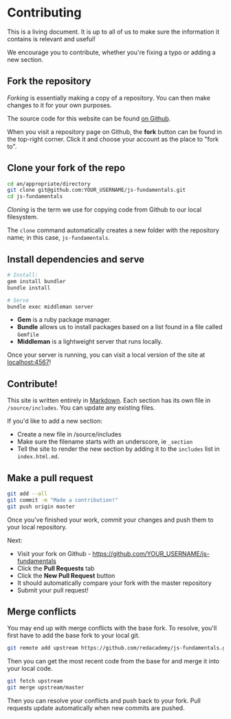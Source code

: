 # Contributing

This is a living document.
It is up to all of us to make sure the information it contains is relevant and useful!

We encourage you to contribute, whether you're fixing a typo or adding a new section.

## __Fork__ the repository

_Forking_ is essentially making a copy of a repository.
You can then make changes to it for your own purposes.

The source code for this website can be found [on Github](https://github.com/redacademy/js-fundamentals).

When you visit a repository page on Github, the __fork__ button can be found in the top-right corner.
Click it and choose your account as the place to "fork to".

## __Clone__ your fork of the repo

```sh
cd an/appropriate/directory
git clone git@github.com:YOUR_USERNAME/js-fundamentals.git
cd js-fundamentals
```

_Cloning_ is the term we use for copying code from Github to our local filesystem.

The `clone` command automatically creates a new folder with the repository name; in this case, `js-fundamentals`.

## __Install dependencies__ and __serve__


```sh
# Install:
gem install bundler
bundle install

# Serve
bundle exec middleman server
```

- __Gem__ is a ruby package manager.
- __Bundle__ allows us to install packages based on a list found in a file called `Gemfile`
- __Middleman__ is a lightweight server that runs locally.

Once your server is running, you can visit a local version of the site at [localhost:4567](http://localhost:4567/)!

## Contribute!

This site is written entirely in [Markdown](https://github.com/adam-p/markdown-here/wiki/Markdown-Cheatsheet).
Each section has its own file in `/source/includes`. You can update any existing files.

If you'd like to add a new section:

- Create a new file in /source/includes
- Make sure the filename starts with an underscore, ie `_section`
- Tell the site to render the new section by adding it to the `includes` list in `index.html.md`.

## Make a pull request

```sh
git add --all
git commit -m "Made a contribution!"
git push origin master
```

Once you've finished your work, commit your changes and push them to your local repository.

Next:

- Visit your fork on Github - https://github.com/YOUR_USERNAME/js-fundamentals
- Click the __Pull Requests__ tab
- Click the __New Pull Request__ button
- It should automatically compare your fork with the master repository
- Submit your pull request!

## Merge conflicts

You may end up with merge conflicts with the base fork.
To resolve, you'll first have to add the base fork to your local git.

```sh
git remote add upstream https://github.com/redacademy/js-fundamentals.git
```

Then you can get the most recent code from the base for and merge it into your local code.

```sh
git fetch upstream
git merge upstream/master
```

Then you can resolve your conflicts and push back to your fork.
Pull requests update automatically when new commits are pushed.
